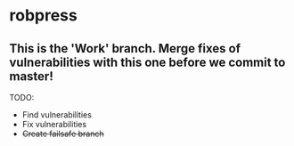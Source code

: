 # robpress

## This is the 'Work' branch. Merge fixes of vulnerabilities with this one before we commit to master!

TODO: 
- Find vulnerabilities 
- Fix vulnerabilities
- ~~Create failsafe branch~~

